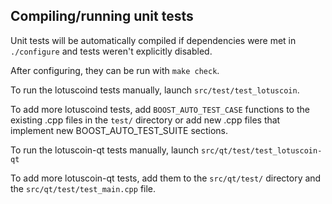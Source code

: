 Compiling/running unit tests
------------------------------------

Unit tests will be automatically compiled if dependencies were met in `./configure`
and tests weren't explicitly disabled.

After configuring, they can be run with `make check`.

To run the lotuscoind tests manually, launch `src/test/test_lotuscoin`.

To add more lotuscoind tests, add `BOOST_AUTO_TEST_CASE` functions to the existing
.cpp files in the `test/` directory or add new .cpp files that
implement new BOOST_AUTO_TEST_SUITE sections.

To run the lotuscoin-qt tests manually, launch `src/qt/test/test_lotuscoin-qt`

To add more lotuscoin-qt tests, add them to the `src/qt/test/` directory and
the `src/qt/test/test_main.cpp` file.
